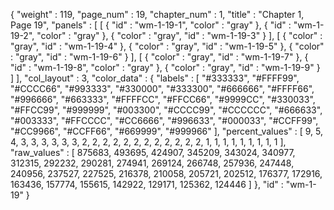 {
  "weight" : 119,
  "page_num" : 19,
  "chapter_num" : 1,
  "title" : "Chapter 1, Page 19",
  "panels" : [
    [
      {
        "id" : "wm-1-19-1",
        "color" : "gray"
      },
      {
        "id" : "wm-1-19-2",
        "color" : "gray"
      },
      {
        "color" : "gray",
        "id" : "wm-1-19-3"
      }
    ],
    [
      {
        "color" : "gray",
        "id" : "wm-1-19-4"
      },
      {
        "color" : "gray",
        "id" : "wm-1-19-5"
      },
      {
        "color" : "gray",
        "id" : "wm-1-19-6"
      }
    ],
    [
      {
        "color" : "gray",
        "id" : "wm-1-19-7"
      },
      {
        "id" : "wm-1-19-8",
        "color" : "gray"
      },
      {
        "color" : "gray",
        "id" : "wm-1-19-9"
      }
    ]
  ],
  "col_layout" : 3,
  "color_data" : {
    "labels" : [
      "#333333",
      "#FFFF99",
      "#CCCC66",
      "#993333",
      "#330000",
      "#333300",
      "#666666",
      "#FFFF66",
      "#996666",
      "#663333",
      "#FFFFCC",
      "#FFCC66",
      "#9999CC",
      "#330033",
      "#FFCC99",
      "#999999",
      "#003300",
      "#CCCC99",
      "#CCCCCC",
      "#666633",
      "#003333",
      "#FFCCCC",
      "#CC6666",
      "#996633",
      "#000033",
      "#CCFF99",
      "#CC9966",
      "#CCFF66",
      "#669999",
      "#999966"
    ],
    "percent_values" : [
      9,
      5,
      4,
      3,
      3,
      3,
      3,
      3,
      3,
      2,
      2,
      2,
      2,
      2,
      2,
      2,
      2,
      2,
      2,
      2,
      2,
      1,
      1,
      1,
      1,
      1,
      1,
      1,
      1,
      1
    ],
    "raw_values" : [
      875683,
      493695,
      424907,
      345209,
      343024,
      340977,
      312315,
      292232,
      290281,
      274941,
      269124,
      266748,
      257936,
      247448,
      240956,
      237527,
      227525,
      216378,
      210058,
      205721,
      202512,
      176377,
      172916,
      163436,
      157774,
      155615,
      142922,
      129171,
      125362,
      124446
    ]
  },
  "id" : "wm-1-19"
}
